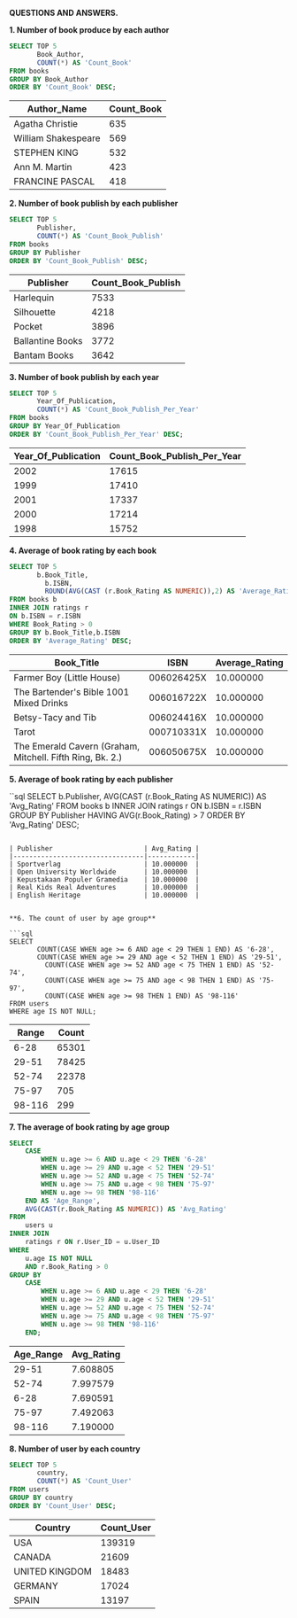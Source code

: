 **QUESTIONS AND ANSWERS.**

**1. Number of book produce by each author**

```sql
SELECT TOP 5
       Book_Author, 
       COUNT(*) AS 'Count_Book'
FROM books
GROUP BY Book_Author
ORDER BY 'Count_Book' DESC;
```
| Author_Name         | Count_Book |
|---------------------|------------|
| Agatha Christie     | 635        |
| William Shakespeare | 569        |
| STEPHEN KING        | 532        |
| Ann M. Martin       | 423        |
| FRANCINE PASCAL     | 418        |

**2. Number of book publish by each publisher**

```sql
SELECT TOP 5
       Publisher, 
       COUNT(*) AS 'Count_Book_Publish'
FROM books
GROUP BY Publisher
ORDER BY 'Count_Book_Publish' DESC;
```

| Publisher         | Count_Book_Publish |
|-------------------|--------------------|
| Harlequin         | 7533               |
| Silhouette        | 4218               |
| Pocket            | 3896               |
| Ballantine Books  | 3772               |
| Bantam Books      | 3642               |

**3. Number of book publish by each year**

```sql
SELECT TOP 5 
       Year_Of_Publication, 
       COUNT(*) AS 'Count_Book_Publish_Per_Year'
FROM books
GROUP BY Year_Of_Publication
ORDER BY 'Count_Book_Publish_Per_Year' DESC;
```

| Year_Of_Publication | Count_Book_Publish_Per_Year |
|---------------------|-----------------------------|
| 2002                | 17615                       |
| 1999                | 17410                       |
| 2001                | 17337                       |
| 2000                | 17214                       |
| 1998                | 15752                       |

**4. Average of book rating by each book**

```sql
SELECT TOP 5
       b.Book_Title,
	     b.ISBN,
	     ROUND(AVG(CAST (r.Book_Rating AS NUMERIC)),2) AS 'Average_Rating'
FROM books b
INNER JOIN ratings r
ON b.ISBN = r.ISBN
WHERE Book_Rating > 0
GROUP BY b.Book_Title,b.ISBN
ORDER BY 'Average_Rating' DESC;
```

| Book_Title                                           | ISBN       | Average_Rating |
|------------------------------------------------------|------------|----------------|
| Farmer Boy (Little House)                           | 006026425X | 10.000000      |
| The Bartender's Bible 1001 Mixed Drinks             | 006016722X | 10.000000      |
| Betsy-Tacy and Tib                                  | 006024416X | 10.000000      |
| Tarot                                               | 000710331X | 10.000000      |
| The Emerald Cavern (Graham, Mitchell. Fifth Ring, Bk. 2.) | 006050675X | 10.000000      |


**5. Average of book rating by each publisher**

``sql
SELECT b.Publisher, 
       AVG(CAST (r.Book_Rating AS NUMERIC)) AS 'Avg_Rating'
FROM books b
INNER JOIN ratings r
ON b.ISBN = r.ISBN
GROUP BY Publisher
HAVING AVG(r.Book_Rating) > 7
ORDER BY 'Avg_Rating' DESC;
```

| Publisher                       | Avg_Rating |
|---------------------------------|------------|
| Sportverlag                     | 10.000000  |
| Open University Worldwide       | 10.000000  |
| Kepustakaan Populer Gramedia    | 10.000000  |
| Real Kids Real Adventures       | 10.000000  |
| English Heritage                | 10.000000  |


**6. The count of user by age group**

```sql
SELECT
       COUNT(CASE WHEN age >= 6 AND age < 29 THEN 1 END) AS '6-28', 
       COUNT(CASE WHEN age >= 29 AND age < 52 THEN 1 END) AS '29-51',
	     COUNT(CASE WHEN age >= 52 AND age < 75 THEN 1 END) AS '52-74',
	     COUNT(CASE WHEN age >= 75 AND age < 98 THEN 1 END) AS '75-97',
	     COUNT(CASE WHEN age >= 98 THEN 1 END) AS '98-116'
FROM users
WHERE age IS NOT NULL;
```

| Range   | Count |
|---------|-------|
| 6-28    | 65301 |
| 29-51   | 78425 |
| 52-74   | 22378 |
| 75-97   | 705   |
| 98-116  | 299   |

**7. The average of book rating by age group**

```sql
SELECT 
    CASE 
        WHEN u.age >= 6 AND u.age < 29 THEN '6-28' 
        WHEN u.age >= 29 AND u.age < 52 THEN '29-51'
        WHEN u.age >= 52 AND u.age < 75 THEN '52-74'
        WHEN u.age >= 75 AND u.age < 98 THEN '75-97'
        WHEN u.age >= 98 THEN '98-116'
    END AS 'Age_Range',
    AVG(CAST(r.Book_Rating AS NUMERIC)) AS 'Avg_Rating'
FROM 
    users u
INNER JOIN 
    ratings r ON r.User_ID = u.User_ID
WHERE 
    u.age IS NOT NULL
    AND r.Book_Rating > 0
GROUP BY 
    CASE 
        WHEN u.age >= 6 AND u.age < 29 THEN '6-28' 
        WHEN u.age >= 29 AND u.age < 52 THEN '29-51'
        WHEN u.age >= 52 AND u.age < 75 THEN '52-74'
        WHEN u.age >= 75 AND u.age < 98 THEN '75-97'
        WHEN u.age >= 98 THEN '98-116'
    END;
```

| Age_Range | Avg_Rating |
|-----------|------------|
| 29-51     | 7.608805   |
| 52-74     | 7.997579   |
| 6-28      | 7.690591   |
| 75-97     | 7.492063   |
| 98-116    | 7.190000   |

**8. Number of user by each country**

```sql
SELECT TOP 5
       country, 
       COUNT(*) AS 'Count_User'
FROM users
GROUP BY country
ORDER BY 'Count_User' DESC;
```

| Country         | Count_User |
|-----------------|------------|
| USA             | 139319     |
| CANADA          | 21609      |
| UNITED KINGDOM  | 18483      |
| GERMANY         | 17024      |
| SPAIN           | 13197      |








